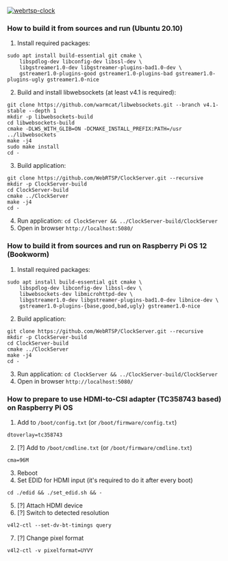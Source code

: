 [![webrtsp-clock](https://snapcraft.io/webrtsp-clock/badge.svg)](https://snapcraft.io/webrtsp-clock)

### How to build it from sources and run (Ubuntu 20.10)

1. Install required packages:
```
sudo apt install build-essential git cmake \
    libspdlog-dev libconfig-dev libssl-dev \
    libgstreamer1.0-dev libgstreamer-plugins-bad1.0-dev \
    gstreamer1.0-plugins-good gstreamer1.0-plugins-bad gstreamer1.0-plugins-ugly gstreamer1.0-nice
```

2. Build and install libwebsockets (at least v4.1 is required):
```
git clone https://github.com/warmcat/libwebsockets.git --branch v4.1-stable --depth 1
mkdir -p libwebsockets-build
cd libwebsockets-build
cmake -DLWS_WITH_GLIB=ON -DCMAKE_INSTALL_PREFIX:PATH=/usr ../libwebsockets
make -j4
sudo make install
cd -
```

3. Build application:
```
git clone https://github.com/WebRTSP/ClockServer.git --recursive
mkdir -p ClockServer-build
cd ClockServer-build
cmake ../ClockServer
make -j4
cd -
```

4. Run application: `cd ClockServer && ../ClockServer-build/ClockServer`
5. Open in browser `http://localhost:5080/`

### How to build it from sources and run on Raspberry Pi OS 12 (Bookworm)

1. Install required packages:
```
sudo apt install build-essential git cmake \
    libspdlog-dev libconfig-dev libssl-dev \
    libwebsockets-dev libmicrohttpd-dev \
    libgstreamer1.0-dev libgstreamer-plugins-bad1.0-dev libnice-dev \
    gstreamer1.0-plugins-{base,good,bad,ugly} gstreamer1.0-nice
```

2. Build application:
```
git clone https://github.com/WebRTSP/ClockServer.git --recursive
mkdir -p ClockServer-build
cd ClockServer-build
cmake ../ClockServer
make -j4
cd -
```

3. Run application: `cd ClockServer && ../ClockServer-build/ClockServer`
4. Open in browser `http://localhost:5080/`

### How to prepare to use HDMI-to-CSI adapter (TC358743 based) on Raspberry Pi OS
1. Add to `/boot/config.txt` (or `/boot/firmware/config.txt`)
```
dtoverlay=tc358743
```
2. [?] Add to `/boot/cmdline.txt` (or `/boot/firmware/cmdline.txt`)
```
cma=96M
```
3. Reboot
4. Set EDID for HDMI input (it's required to do it after every boot)
```
cd ./edid && ./set_edid.sh && -
```
5. [?] Attach HDMI device
6. [?] Switch to detected resolution
```
v4l2-ctl --set-dv-bt-timings query
```
7. [?] Change pixel format
```
v4l2-ctl -v pixelformat=UYVY
```
